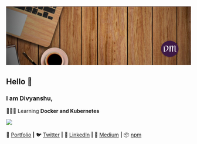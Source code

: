 [![bg][banner]][portfolio]


## Hello 👋
### I am Divyanshu,


<!-- ![Divyanshu's github stats](https://github-readme-stats.vercel.app/api?username=divyanshu1610&show_icons=true&include_all_commits=true&count_private=true&theme=radical) -->


👨🏼‍💻 Learning **Docker and Kubernetes** 


![](https://komarev.com/ghpvc/?username=divyanshu1610&style=flat-square&color=green)


🏡 [Portfolio][portfolio] **|** 
🐦 [Twitter][twitter] **|** 
👔 [LinkedIn][linkedin] **|**
📰 [Medium][medium] **|**
📦 [npm][npm]


[banner]: https://raw.githubusercontent.com/divyanshu1610/divyanshu1610/main/banner.jpg
<!-- [banner]: ./banner.jpg -->
[chatter]: https://github.com/divyanshu1610/chatter
[portfolio]: https://divyanshu1610.github.io/my-devportfolio/
[twitter]: https://twitter.com/div1610
[linkedin]: https://www.linkedin.com/in/divyanshu-maurya-135a1714a/
[npm]: https://www.npmjs.com/~divyanshu1610
[medium]: https://divyanshu1610.medium.com
